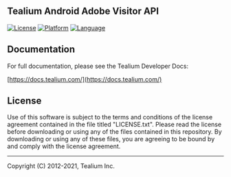 ## Tealium Android Adobe Visitor API

[![License](https://img.shields.io/badge/license-Proprietary-blue.svg?style=flat
            )](https://github.com/Tealium/tealium-android-adobe-visitor-api/blob/master/LICENSE.txt)
[![Platform](https://img.shields.io/badge/Platform-Android-lightgrey.svg?style=flat
             )](https://developer.android.com/guide/index.html)
[![Language](https://img.shields.io/badge/Language-Kotlin-orange.svg?style=flat
             )](https://developer.android.com/reference/packages.html)


## Documentation
For full documentation, please see the Tealium Developer Docs: 

[https://docs.tealium.com/](https://docs.tealium.com/)

## License

Use of this software is subject to the terms and conditions of the license agreement contained in the file titled "LICENSE.txt".  Please read the license before downloading or using any of the files contained in this repository. By downloading or using any of these files, you are agreeing to be bound by and comply with the license agreement.

 
---
Copyright (C) 2012-2021, Tealium Inc.